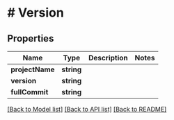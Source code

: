 # # Version

## Properties

Name | Type | Description | Notes
------------ | ------------- | ------------- | -------------
**projectName** | **string** |  |
**version** | **string** |  |
**fullCommit** | **string** |  |

[[Back to Model list]](../../README.md#models) [[Back to API list]](../../README.md#endpoints) [[Back to README]](../../README.md)
